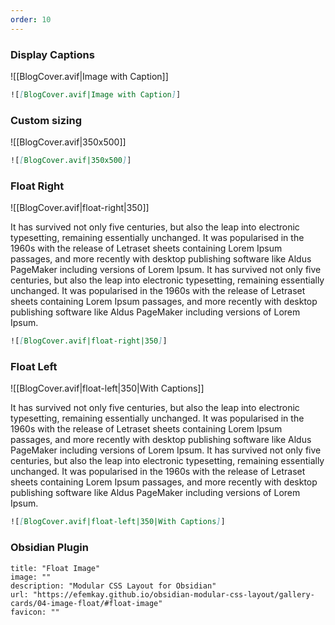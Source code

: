```yaml
---
order: 10
---
```


### Display Captions

![[BlogCover.avif|Image with Caption]]

```md
![[BlogCover.avif|Image with Caption]]
```

### Custom sizing

![[BlogCover.avif|350x500]]

```md
![[BlogCover.avif|350x500]]
```

### Float Right

![[BlogCover.avif|float-right|350]]

It has survived not only five centuries, but also the leap into electronic typesetting, remaining essentially unchanged. It was popularised in the 1960s with the release of Letraset sheets containing Lorem Ipsum passages, and more recently with desktop publishing software like Aldus PageMaker including versions of Lorem Ipsum. 
It has survived not only five centuries, but also the leap into electronic typesetting, remaining essentially unchanged. It was popularised in the 1960s with the release of Letraset sheets containing Lorem Ipsum passages, and more recently with desktop publishing software like Aldus PageMaker including versions of Lorem Ipsum.

```md
![[BlogCover.avif|float-right|350]]
```



### Float Left

![[BlogCover.avif|float-left|350|With Captions]]

It has survived not only five centuries, but also the leap into electronic typesetting, remaining essentially unchanged. It was popularised in the 1960s with the release of Letraset sheets containing Lorem Ipsum passages, and more recently with desktop publishing software like Aldus PageMaker including versions of Lorem Ipsum. 
It has survived not only five centuries, but also the leap into electronic typesetting, remaining essentially unchanged. It was popularised in the 1960s with the release of Letraset sheets containing Lorem Ipsum passages, and more recently with desktop publishing software like Aldus PageMaker including versions of Lorem Ipsum.

```md
![[BlogCover.avif|float-left|350|With Captions]]
```


### Obsidian Plugin

```embed
title: "Float Image"
image: ""
description: "Modular CSS Layout for Obsidian"
url: "https://efemkay.github.io/obsidian-modular-css-layout/gallery-cards/04-image-float/#float-image"
favicon: ""
```

